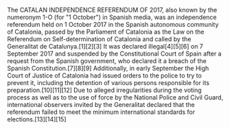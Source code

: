 The CATALAN INDEPENDENCE REFERENDUM OF 2017, also known by the numeronym 1-O (for "1 October") in Spanish media, was an independence referendum held on 1 October 2017 in the Spanish autonomous community of Catalonia, passed by the Parliament of Catalonia as the Law on the Referendum on Self-determination of Catalonia and called by the Generalitat de Catalunya.[1][2][3] It was declared illegal[4][5][6] on 7 September 2017 and suspended by the Constitutional Court of Spain after a request from the Spanish government, who declared it a breach of the Spanish Constitution.[7][8][9] Additionally, in early September the High Court of Justice of Catalonia had issued orders to the police to try to prevent it, including the detention of various persons responsible for its preparation.[10][11][12] Due to alleged irregularities during the voting process as well as to the use of force by the National Police and Civil Guard, international observers invited by the Generalitat declared that the referendum failed to meet the minimum international standards for elections.[13][14][15]
